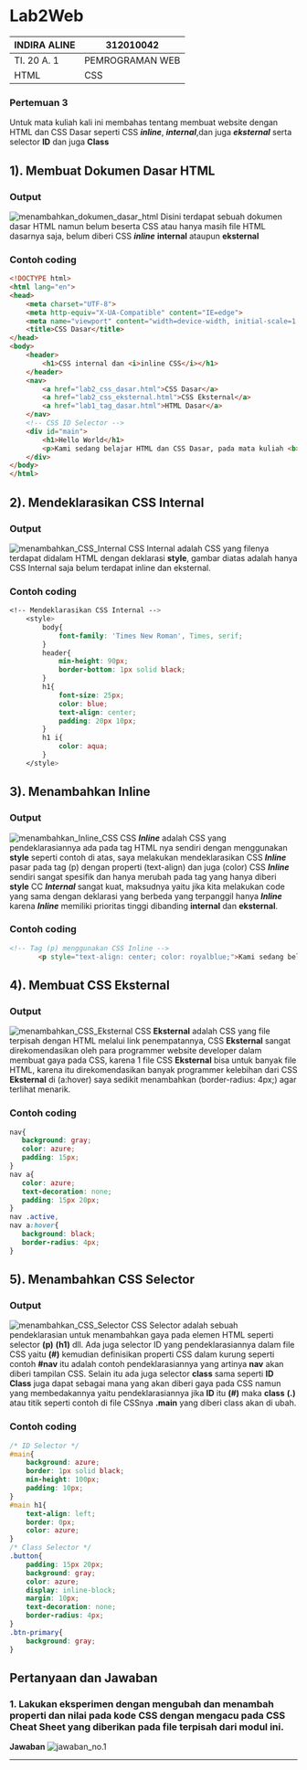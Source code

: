 # Lab2Web

| INDIRA ALINE    |   312010042   |
|-----------------|---------------|
|   TI. 20 A. 1   |PEMROGRAMAN WEB|
|     HTML        |    CSS        |

### Pertemuan 3
Untuk mata kuliah kali ini membahas tentang membuat website dengan HTML dan CSS Dasar seperti CSS ***inline***, ***internal***,dan juga ***eksternal*** serta selector **ID** dan juga **Class**

## 1). Membuat Dokumen Dasar HTML
### Output 
![menambahkan_dokumen_dasar_html](img/dokumen_html.png)
Disini terdapat sebuah dokumen dasar HTML namun belum beserta CSS atau hanya masih file HTML dasarnya saja, belum diberi CSS ***inline*** **internal** ataupun **eksternal**

### Contoh coding
```html
<!DOCTYPE html>
<html lang="en">
<head>
    <meta charset="UTF-8">
    <meta http-equiv="X-UA-Compatible" content="IE=edge">
    <meta name="viewport" content="width=device-width, initial-scale=1.0">
    <title>CSS Dasar</title>
</head>
<body>
    <header>
        <h1>CSS internal dan <i>inline CSS</i></h1>
    </header>
    <nav>
        <a href="lab2_css_dasar.html">CSS Dasar</a>
        <a href="lab2_css_eksternal.html">CSS Eksternal</a>
        <a href="lab1_tag_dasar.html">HTML Dasar</a>
    </nav>
    <!-- CSS ID Selector -->
    <div id="main">
        <h1>Hello World</h1>
        <p>Kami sedang belajar HTML dan CSS Dasar, pada mata kuliah <b>Pemrograman Web</b> di <i>Universitas Pelita Bangsa</i>. Pelajaran pertama yang kami dapat adalah membuat tampilan web sederhana dalam rangka mengenal tag-tag dasar HTML dan CSS.</p>
    </div>
</body>
</html>
```

## 2). Mendeklarasikan CSS Internal
### Output
![menambahkan_CSS_Internal](img/css_internal.png)
CSS Internal adalah CSS yang filenya terdapat didalam HTML dengan deklarasi **style**, gambar diatas adalah hanya CSS Internal saja belum terdapat inline dan eksternal.

### Contoh coding
```css
<!-- Mendeklarasikan CSS Internal -->
    <style>
        body{
            font-family: 'Times New Roman', Times, serif;
        }
        header{
            min-height: 90px;
            border-bottom: 1px solid black;
        }
        h1{
            font-size: 25px;
            color: blue;
            text-align: center;
            padding: 20px 10px;
        }
        h1 i{
            color: aqua;
        }
    </style>
```

## 3). Menambahkan Inline
### Output
![menambahkan_Inline_CSS](img/css_inline.png)
 CSS ***Inline*** adalah CSS yang pendeklarasiannya ada pada tag HTML nya sendiri dengan menggunakan **style** seperti contoh di atas, saya melakukan mendeklarasikan CSS ***Inline*** pasar pada tag (p) dengan properti (text-align) dan juga (color) CSS ***Inline*** sendiri sangat spesifik dan hanya merubah pada tag yang hanya diberi **style** CC ***Internal*** sangat kuat, maksudnya yaitu jika kita melakukan code yang sama dengan deklarasi yang berbeda yang terpanggil hanya ***Inline*** karena ***Inline*** memiliki prioritas tinggi dibanding **internal** dan **eksternal**.

 ### Contoh coding
 ```html
 <!-- Tag (p) menggunakan CSS Inline -->
        <p style="text-align: center; color: royalblue;">Kami sedang belajar HTML dan CSS Dasar, pada mata kuliah <b>Pemrograman Web</b> di <i>Universitas Pelita Bangsa</i>. Pelajaran pertama yang kami dapat adalah membuat tampilan web sederhana dalam rangka mengenal tag-tag dasar HTML dan CSS.</p>
 ```

 ## 4). Membuat CSS Eksternal
 ### Output
 ![menambahkan_CSS_Eksternal](img/eksternal_css.png)
 CSS **Eksternal** adalah CSS yang  file terpisah dengan HTML melalui link penempatannya, CSS **Eksternal** sangat direkomendasikan oleh para programmer website developer dalam membuat gaya pada CSS, karena 1 file CSS **Eksternal** bisa untuk banyak file HTML, karena itu direkomendasikan banyak programmer kelebihan dari CSS **Eksternal** di (a:hover) saya sedikit menambahkan (border-radius: 4px;) agar terlihat menarik.

 ### Contoh coding
 ```css
 nav{
    background: gray;
    color: azure;
    padding: 15px;
}
nav a{
    color: azure;
    text-decoration: none;
    padding: 15px 20px;
}
nav .active,
nav a:hover{
    background: black;
    border-radius: 4px;
}
 ```

 ## 5). Menambahkan CSS Selector
### Output
![menambahkan_CSS_Selector](img/css_selector.png)
CSS Selector adalah sebuah pendeklarasian untuk menambahkan gaya pada elemen HTML seperti selector **(p)** **(h1)** dll. Ada juga selector ID yang pendeklarasiannya dalam file CSS yaitu **(#)** kemudian definisikan properti CSS dalam kurung seperti contoh **#nav** itu adalah contoh pendeklarasiannya yang artinya **nav** akan diberi tampilan CSS.
Selain itu ada juga selector **class** sama seperti **ID** **Class** juga dapat sebagai mana yang akan diberi gaya pada CSS namun yang membedakannya yaitu pendeklarasiannya jika **ID** itu **(#)** maka **class** **(.)** atau titik seperti contoh di file CSSnya **.main** yang diberi class akan di ubah.

### Contoh coding
```css
/* ID Selector */
#main{
    background: azure;
    border: 1px solid black;
    min-height: 100px;
    padding: 10px;
}
#main h1{
    text-align: left;
    border: 0px;
    color: azure;
}
/* Class Selector */
.button{
    padding: 15px 20px;
    background: gray;
    color: azure;
    display: inline-block;
    margin: 10px;
    text-decoration: none;
    border-radius: 4px;
}
.btn-primary{
    background: gray;
}
```

## Pertanyaan dan Jawaban
### 1. Lakukan eksperimen dengan mengubah dan menambah properti dan nilai pada kode CSS dengan mengacu pada CSS Cheat Sheet yang diberikan pada file terpisah dari modul ini.
**Jawaban**
![jawaban_no.1](img/jawaban1.png)

----------------------------------------------------------------------------------------------------------
